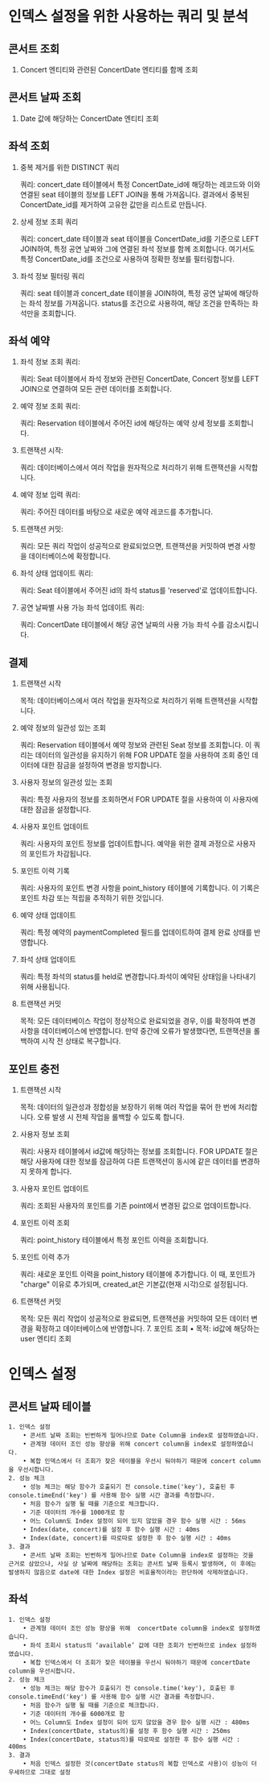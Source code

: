 # 인덱스 설정을 위한 사용하는 쿼리 및 분석

##	콘서트 조회 
1. Concert 엔티티와 관련된 ConcertDate 엔티티를 함께 조회
##	콘서트 날짜 조회
1. Date 값에 해당하는 ConcertDate 엔티티 조회
##	좌석 조회
1. 중복 제거를 위한 DISTINCT 쿼리

	쿼리: concert_date 테이블에서 특정 ConcertDate_id에 해당하는 레코드와 이와 연결된 seat 테이블의 정보를 LEFT JOIN을 통해 가져옵니다. 결과에서 중복된 ConcertDate_id를 제거하여 고유한 값만을 리스트로 만듭니다.

3. 상세 정보 조회 쿼리
   
	쿼리: concert_date 테이블과 seat 테이블을 ConcertDate_id를 기준으로 LEFT JOIN하여, 특정 공연 날짜와 그에 연결된 좌석 정보를 함께 조회합니다. 여기서도 특정 ConcertDate_id를 조건으로 사용하여 정확한 정보를 필터링합니다.

4. 좌석 정보 필터링 쿼리

	쿼리: seat 테이블과 concert_date 테이블을 JOIN하여, 특정 공연 날짜에 해당하는 좌석 정보를 가져옵니다. status를 조건으로 사용하여, 해당 조건을 만족하는 좌석만을 조회합니다.

##	좌석 예약
1. 좌석 정보 조회 쿼리:
   
	쿼리: Seat 테이블에서 좌석 정보와 관련된 ConcertDate, Concert 정보를 LEFT JOIN으로 연결하여 모든 관련 데이터를 조회합니다.
   
2. 예약 정보 조회 쿼리:
   
	쿼리: Reservation 테이블에서 주어진 id에 해당하는 예약 상세 정보를 조회합니다.
   
3. 트랜잭션 시작:
   
	쿼리: 데이터베이스에서 여러 작업을 원자적으로 처리하기 위해 트랜잭션을 시작합니다.
   
4. 예약 정보 입력 쿼리:
    
	쿼리: 주어진 데이터를 바탕으로 새로운 예약 레코드를 추가합니다.
    
5. 트랜잭션 커밋:

	쿼리: 모든 쿼리 작업이 성공적으로 완료되었으면, 트랜잭션을 커밋하여 변경 사항을 데이터베이스에 확정합니다.

6. 좌석 상태 업데이트 쿼리:
   
	쿼리: Seat 테이블에서 주어진 id의 좌석 status를 'reserved'로 업데이트합니다.
   
7. 공연 날짜별 사용 가능 좌석 업데이트 쿼리:
   
	쿼리: ConcertDate 테이블에서 해당 공연 날짜의 사용 가능 좌석 수를 감소시킵니다.

##	결제
1. 트랜잭션 시작

	목적: 데이터베이스에서 여러 작업을 원자적으로 처리하기 위해 트랜잭션을 시작합니다.

3. 예약 정보의 일관성 있는 조회
   
	쿼리: Reservation 테이블에서 예약 정보와 관련된 Seat 정보를 조회합니다. 이 쿼리는 데이터의 일관성을 유지하기 위해 FOR UPDATE 절을 사용하여 조회 중인 데이터에 대한 잠금을 설정하여 변경을 방지합니다.
   
3. 사용자 정보의 일관성 있는 조회
   
	쿼리: 특정 사용자의 정보를 조회하면서 FOR UPDATE 절을 사용하여 이 사용자에 대한 잠금을 설정합니다.

4. 사용자 포인트 업데이트

	쿼리: 사용자의 포인트 정보를 업데이트합니다. 예약을 위한 결제 과정으로 사용자의 포인트가 차감됩니다.

5. 포인트 이력 기록
   
	쿼리: 사용자의 포인트 변경 사항을 point_history 테이블에 기록합니다. 이 기록은 포인트 차감 또는 적립을 추적하기 위한 것입니다.

6. 예약 상태 업데이트

	쿼리: 특정 예약의 paymentCompleted 필드를 업데이트하여 결제 완료 상태를 반영합니다.

7. 좌석 상태 업데이트

	쿼리: 특정 좌석의 status를 held로 변경합니다.좌석이 예약된 상태임을 나타내기 위해 사용됩니다.

8. 트랜잭션 커밋

	목적: 모든 데이터베이스 작업이 정상적으로 완료되었을 경우, 이를 확정하여 변경 사항을 데이터베이스에 반영합니다. 만약 중간에 오류가 발생했다면, 트랜잭션을 롤백하여 시작 전 상태로 복구합니다.

##	포인트 충전
1. 트랜잭션 시작
   
	목적: 데이터의 일관성과 정합성을 보장하기 위해 여러 작업을 묶어 한 번에 처리합니다. 오류 발생 시 전체 작업을 롤백할 수 있도록 합니다.

2. 사용자 정보 조회

	쿼리: 사용자 테이블에서 id값에 해당하는 정보를 조회합니다. FOR UPDATE 절은 해당 사용자에 대한 정보를 잠금하여 다른 트랜잭션이 동시에 같은 데이터를 변경하지 못하게 합니다.

3. 사용자 포인트 업데이트
   
	쿼리: 조회된 사용자의 포인트를 기존 point에서 변경된 값으로 업데이트합니다.

4. 포인트 이력 조회
   
	쿼리: point_history 테이블에서 특정 포인트 이력을 조회합니다.

5. 포인트 이력 추가

	쿼리: 새로운 포인트 이력을 point_history 테이블에 추가합니다. 이 때, 포인트가 "charge" 이유로 추가되며, created_at은 기본값(현재 시각)으로 설정됩니다.

6. 트랜잭션 커밋

	목적: 모든 쿼리 작업이 성공적으로 완료되면, 트랜잭션을 커밋하여 모든 데이터 변경을 확정하고 데이터베이스에 반영합니다.
    7.	포인트 조회
        •	목적: id값에 해당하는 user 엔티티 조회

# 인덱스 설정

## 콘서트 날짜 테이블
    1. 인덱스 설정
        • 콘서트 날짜 조회는 빈번하게 일어나므로 Date Column을 index로 설정하였습니다.
        • 관계형 데이터 조인 성능 향상을 위해 concert column을 index로 설정하였습니다.
        • 복합 인덱스에서 더 조회가 잦은 테이블을 우선시 둬야하기 때문에 concert column을 우선시합니다.
    2. 성능 체크
        • 성능 체크는 해당 함수가 호출되기 전 console.time('key'), 호출된 후 console.timeEnd('key') 를 사용해 함수 실행 시간 결과를 측정합니다.
        • 처음 함수가 실행 될 때를 기준으로 체크합니다.
        • 기준 데이터의 개수를 1000개로 함
        • 어느 Column도 Index 설정이 되어 있지 않았을 경우 함수 실행 시간 : 56ms
        • Index(date, concert)를 설정 후 함수 실행 시간 : 40ms
        • Index(date, concert)를 따로따로 설정한 후 함수 실행 시간 : 40ms
    3. 결과
        • 콘서트 날짜 조회는 빈번하게 일어나므로 Date Column을 index로 설정하는 것을 근거로 삼았으나, 사실 상 날짜에 해당하는 조회는 콘서트 날짜 등록시 발생하며, 이 후에는 발생하지 않음으로 date에 대한 Index 설정은 비효율적이라는 판단하에 삭제하였습니다.

## 좌석 
    1. 인덱스 설정
        • 관계형 데이터 조인 성능 향상을 위해  concertDate column을 index로 설정하였습니다.
        • 좌석 조회시 status의 ‘available’ 값에 대한 조회가 빈번하므로 index 설정하였습니다.
        • 복합 인덱스에서 더 조회가 잦은 테이블을 우선시 둬야하기 때문에 concertDate column을 우선시합니다.
    2. 성능 체크 
        • 성능 체크는 해당 함수가 호출되기 전 console.time('key'), 호출된 후 console.timeEnd('key') 를 사용해 함수 실행 시간 결과를 측정합니다.
        • 처음 함수가 실행 될 때를 기준으로 체크합니다.
        • 기준 데이터의 개수를 6000개로 함
        • 어느 Column도 Index 설정이 되어 있지 않았을 경우 함수 실행 시간 : 480ms
        • Index(concertDate, status의)를 설정 후 함수 실행 시간 : 250ms
        • Index(concertDate, status의)를 따로따로 설정한 후 함수 실행 시간 : 400ms
    3. 결과
        • 처음 인덱스 설정한 것(concertDate status의 복합 인덱스로 사용)이 성능이 더 우세하므로 그대로 설정
